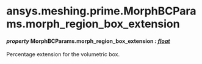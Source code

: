 <a id="ansys-meshing-prime-morphbcparams-morph-region-box-extension"></a>

# ansys.meshing.prime.MorphBCParams.morph_region_box_extension

<a id="ansys.meshing.prime.MorphBCParams.morph_region_box_extension"></a>

#### *property* MorphBCParams.morph_region_box_extension *: [float](https://docs.python.org/3.11/library/functions.html#float)*

Percentage extension for the volumetric box.

<!-- !! processed by numpydoc !! -->
